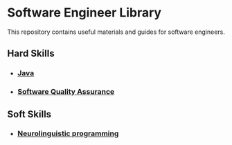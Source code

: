 # Software Engineer Library

This repository contains useful materials and guides for software engineers. 

## Hard Skills

* ### [Java](programming/java/README.md)
* ### [Software Quality Assurance](quality_assurance/README.md)


## Soft Skills

* ### [Neurolinguistic programming](soft_skills/nlp/README.md)
